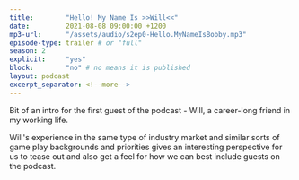 ```yaml
---
title:        "Hello! My Name Is >>Will<<"
date:         2021-08-08 09:00:00 +1200
mp3-url:      "/assets/audio/s2ep0-Hello.MyNameIsBobby.mp3"
episode-type: trailer # or "full"
season: 2
explicit:     "yes"
block:        "no" # no means it is published
layout: podcast
excerpt_separator: <!--more-->
---
```

<!--more-->

Bit of an intro for the first guest of the podcast - Will, a career-long friend in my working life.

Will's experience in the same type of industry market and similar sorts of game play backgrounds and priorities gives an interesting perspective for us to tease out and also get a feel for how we can best include guests on the podcast.